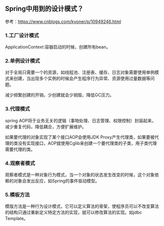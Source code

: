## Spring中用到的设计模式？

参考：https://www.cnblogs.com/kyoner/p/10949246.html

### 1.工厂设计模式

ApplicationContext:容器启动的时候，创建所有bean。 

### 2.单例设计模式

对于全局只需要一个的资源，如线程池、注册表、缓存、日志对象需要使用单例模式来创建，当出现多个实例的时候会产生程序行为异常、资源使用过量数据等问题。  

减少频繁创建的开销，少创建就会少销毁，降低GC压力。  

### 3.代理模式

spring AOP将于业务无关的逻辑（事物处理、日志管理、权限控制）封装起来，减少重复代码，降低耦合，方便扩展维护。

如果要代理的对象实现了某个接口AOP会使用JDK Proxy产生代理类，如果要被代理的类没有实现接口，AOP就使用Cglib来创建一个要代理类的子类，用子类代理需要代理的类。  

### 4.观察者模式

观察者模式是一种对象行为模式，当一个对象的状态发生改变的时候，这个对象依赖的对象会发出反应，如Spring的事件驱动模型。  

### 5.模板方法

模版方法是一种行为设计模式，它可以定义算法的骨架，使程序员可以不改变算法的结构只通过重新定义特定方法的实现，就可以修改算法的实现。如jdbc Template。
